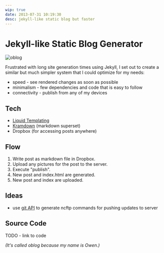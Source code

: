 ```yaml
---
wip: true
date: 2013-07-31 10:19:30
desc: jekyll-like static blog but faster
---
```


Jekyll-like Static Blog Generator
=================================

![oblog]({{site.url}}/images/oblog/oblog.png)

Frustrated with long site generation times using Jekyll, I set out to create a similar but much simpler system that I could optimize for my needs:

* speed - see rendered changes as soon as possible
* minimalism - few dependencies and code that is easy to follow
* connectivity - publish from any of my devices

## Tech

* [Liquid Templating](http://liquidmarkup.org/)
* [Kramdown](http://kramdown.rubyforge.org/) (markdown superset)
* Dropbox (for accessing posts anywhere)

## Flow

1. Write post as markdown file in Dropbox.
2. Upload any pictures for the post to the server.
3. Execute "publish".
4. New post and index.html are generated.
5. New post and index are uploaded.

Ideas
-----

* use [git API](https://github.com/schacon/ruby-git) to generate ncftp commands for pushing updates to server

Source Code
-----------

TODO - link to code

_(It's called oblog because my name is Owen.)_
